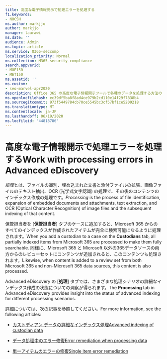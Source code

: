 ```yaml
---
title: 高度な電子情報開示で処理エラーを処理する
f1.keywords:
- NOCSH
ms.author: markjjo
author: markjjo
manager: laurawi
ms.date: ''
audience: Admin
ms.topic: article
ms.service: O365-seccomp
localization_priority: Normal
ms.collection: M365-security-compliance
search.appverid:
- MOE150
- MET150
ms.assetid: ''
ms.custom:
- seo-marvel-apr2020
description: Office 365 の高度な電子情報開示ツールで各種のデータを処理する方法の概要を確認します。
ms.openlocfilehash: ec39df5ba8f8ad4ce979b2cd110e14f29f7838b4
ms.sourcegitcommit: 973f5449784cb70ce5545bc3cf57bf1ce5209218
ms.translationtype: MT
ms.contentlocale: ja-JP
ms.lasthandoff: 06/19/2020
ms.locfileid: "44818786"
---
```

# <a name="work-with-processing-errors-in-advanced-ediscovery"></a><span data-ttu-id="f6e0d-103">高度な電子情報開示で処理エラーを処理する</span><span class="sxs-lookup"><span data-stu-id="f6e0d-103">Work with processing errors in Advanced eDiscovery</span></span>

<span data-ttu-id="f6e0d-104">*処理*とは、ファイルの識別、埋め込まれた文書と添付ファイルの拡張、画像ファイルのテキスト抽出、OCR (光学式文字認識) の処理で、その後のコンテンツのインデックス作成の処理です。</span><span class="sxs-lookup"><span data-stu-id="f6e0d-104">*Processing* is the process of file identification, expansion of embedded documents and attachments, text extraction, and OCR (Optical Character Recognition) of image files and the subsequent indexing of that content.</span></span>  

<span data-ttu-id="f6e0d-105">保管担当者を [**保管担当者**] タブのケースに追加すると、Microsoft 365 からのすべてのインデックスが作成されたアイテムが完全に検索可能になるように処理されます。</span><span class="sxs-lookup"><span data-stu-id="f6e0d-105">When you add a custodian to a case on the **Custodians** tab, all partially indexed items from Microsoft 365 are processed to make them fully searchable.</span></span> <span data-ttu-id="f6e0d-106">同様に、Microsoft 365 と Microsoft 以外の365データソースの両方からのレビューセットにコンテンツが追加されると、このコンテンツも処理されます。</span><span class="sxs-lookup"><span data-stu-id="f6e0d-106">Likewise, when content is added to a review set from both Microsoft 365 and non-Microsoft 365 data sources, this content is also processed.</span></span>

<span data-ttu-id="f6e0d-107">Advanced eDiscovery の [**処理**] タブでは、さまざまな処理シナリオの詳細なインデックス作成の状態についての洞察が得られます。</span><span class="sxs-lookup"><span data-stu-id="f6e0d-107">The **Processing** tab in Advanced eDiscovery provides insight into the status of advanced indexing for different processing scenarios.</span></span>

<span data-ttu-id="f6e0d-108">詳細については、次の記事を参照してください。</span><span class="sxs-lookup"><span data-stu-id="f6e0d-108">For more information, see the following articles:</span></span>

- [<span data-ttu-id="f6e0d-109">カストディアン データの詳細なインデックス処理</span><span class="sxs-lookup"><span data-stu-id="f6e0d-109">Advanced indexing of custodian data</span></span>](indexing-custodian-data.md)

- [<span data-ttu-id="f6e0d-110">データ処理中のエラー修復</span><span class="sxs-lookup"><span data-stu-id="f6e0d-110">Error remediation when processing data</span></span>](error-remediation.md)

- [<span data-ttu-id="f6e0d-111">単一アイテムのエラーの修復</span><span class="sxs-lookup"><span data-stu-id="f6e0d-111">Single item error remediation</span></span>](single-item-error-remediation.md)
